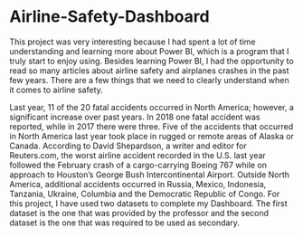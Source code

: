 # Airline-Safety-Dashboard

This project was very interesting because I had spent a lot of time understanding and learning more about Power BI, which is a program that I truly start to enjoy using. Besides learning Power BI, I had the opportunity to read so many articles about airline safety and airplanes crashes in the past few years. There are a few things that we need to clearly understand when it comes to airline safety.

Last year, 11 of the 20 fatal accidents occurred in North America; however, a significant increase over past years. In 2018 one fatal accident was reported, while in 2017 there were three. Five of the accidents that occurred in North America last year took place in rugged or remote areas of Alaska or Canada. According to David Shepardson, a writer and editor for Reuters.com, the worst airline accident recorded in the U.S. last year followed the February crash of a cargo-carrying Boeing 767 while on approach to Houston’s George Bush Intercontinental Airport. Outside North America, additional accidents occurred in Russia, Mexico, Indonesia, Tanzania, Ukraine, Columbia and the Democratic Republic of Congo. 
For this project, I have used two datasets to complete my Dashboard. The first dataset is the one that was provided by the professor and the second dataset is the one that was required to be used as secondary. 
